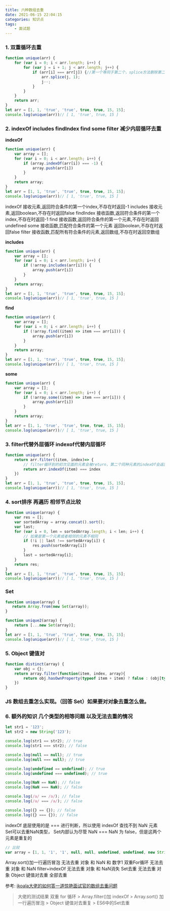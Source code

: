 ```yaml
---
title: 六种数组去重
date: 2021-06-15 22:04:15
categories: 知识点
tags: 
    - 面试题
---
```

### 1. 双重循环去重
```js
function unique(arr) {
    for (var i = 0; i < arr.length; i++) {
        for (var j = i + 1; j < arr.length; j++) {
            if (arr[i] === arr[j]) {//第一个等同于第二个，splice方法删除第二个
                arr.splice(j, 1);
                j--;
            }
        }
    }
    return arr;
}
let arr = [1, 1, 'true', 'true', true, true, 15, 15];
console.log(unique(arr))// [ 1, 'true', true, 15 ]
```

### 2. indexOf includes findIndex find some filter 减少内层循环去重

__indexOf__
```js
function unique(arr) {
    var array = [];
    for (var i = 0; i < arr.length; i++) {
        if (array.indexOf(arr[i]) === -1) {
            array.push(arr[i])
        }
    }
    return array;
}
let arr = [1, 1, 'true', 'true', true, true, 15, 15];
console.log(unique(arr))// [ 1, 'true', true, 15 ]
```

indexOf 接收元素,返回符合条件的第一个index,不存在时返回-1
includes 接收元素,返回boolean,不存在时返回false
findIndex 接收函数,返回符合条件的第一个index,不存在时返回-1
find 接收函数,返回符合条件的第一个元素,不存在时返回undefined
some 接收函数,匹配符合条件的第一个元素 返回boolean,不存在时返回false
filter 接收函数,匹配所有符合条件的元素,返回数组,不存在时返回空数组

__includes__
```js
function unique(arr) {
    var array = [];
    for (var i = 0; i < arr.length; i++) {
        if (!array.includes(arr[i])) {
            array.push(arr[i])
        }
    }
    return array;
}
let arr = [1, 1, 'true', 'true', true, true, 15, 15];
console.log(unique(arr))// [ 1, 'true', true, 15 ]
```

__find__
```js
function unique(arr) {
    var array = [];
    for (var i = 0; i < arr.length; i++) {
        if (!array.find((item) => item === arr[i])) {
            array.push(arr[i])
        }
    }
    return array;
}
let arr = [1, 1, 'true', 'true', true, true, 15, 15];
console.log(unique(arr))// [ 1, 'true', true, 15 ]
```

__some__
```js
function unique(arr) {
    var array = [];
    for (var i = 0; i < arr.length; i++) {
        if (!array.some((item) => item === arr[i])) {
            array.push(arr[i])
        }
    }
    return array;
}
let arr = [1, 1, 'true', 'true', true, true, 15, 15];
console.log(unique(arr))// [ 1, 'true', true, 15 ]
```

### 3. filter代替外层循环 indexof代替内层循环

```js
function unique(arr) {
    return arr.filter((item, index)=> {
        // filter循环到的初次见面的元素会被return，第二个同种元素的indexOf会返回第一个同种元素的index而未通过校验，不return
        return arr.indexOf(item) === index
    })
}
let arr = [1, 1, 'true', 'true', true, true, 15, 15];
console.log(unique(arr))// [ 1, 'true', true, 15 ]
```

### 4. sort排序 再遍历 相邻节点比较
```js
function unique(array) {
    var res = [];
    var sortedArray = array.concat().sort();
    var last;
    for (var i = 0, len = sortedArray.length; i < len; i++) {
        // 如果是第一个元素或者相邻的元素不相同
        if (!i || last !== sortedArray[i]) {
            res.push(sortedArray[i])
        }
        last = sortedArray[i];
    }
    return res;
}
let arr = [1, 1, 'true', 'true', true, true, 15, 15];
console.log(unique(arr))// [ 1, 'true', true, 15 ]
```

### Set
```js
function unique(array) {
   return Array.from(new Set(array));
}

function unique2(array) {
    return [...new Set(array)];
}
let arr = [1, 1, 'true', 'true', true, true, 15, 15];
console.log(unique(arr))// [ 1, 'true', true, 15 ]
```

### 5. Object 键值对

```js
function distinct(array) {
    var obj = {};
    return array.filter(function(item, index, array){
        return obj.hasOwnProperty(typeof item + item) ? false : (obj[typeof item + item] = true)
    })
}
```

### JS 数组去重怎么实现。（回答 Set）如果要对对象去重怎么做。

### 6. 额外的知识 几个类型的相等问题 以及无法去重的情况
```js
let str1 = '123';
let str2 = new String('123');

console.log(str1 == str2); // true
console.log(str1 === str2); // false

console.log(null == null); // true
console.log(null === null); // true

console.log(undefined == undefined); // true
console.log(undefined === undefined); // true

console.log(NaN == NaN); // false
console.log(NaN === NaN); // false

console.log(/a/ == /a/); // false
console.log(/a/ === /a/); // false

console.log({} == {}); // false
console.log({} === {}); // false
```

indexOf 底层使用的是 === 进行判断，所以使用 indexOf 查找不到 NaN 元素
Set可以去重NaN类型， Set内部认为尽管 NaN === NaN 为 false，但是这两个元素是重复的

```js
// 比较
var array = [1, 1, '1', '1', null, null, undefined, undefined, new String('1'), new String('1'), /a/, /a/, NaN, NaN];
```
Array.sort()加一行遍历冒泡 无法去重     对象 和 NaN 和 数字1
双重For循环               无法去重     对象 和 NaN 
filter+indexOf           无法去重     对象 和 NaN消失
Set去重                   无法去重     对象
Object 键值对去重           全部去重

参考:
[ikoala大佬的如何答一道惊艳面试官的数组去重问题](https://juejin.cn/post/6844904031425413128)

> 大佬的测试结果
> 双重 for 循环 > Array.filter()加 indexOf > Array.sort() 加一行遍历冒泡 > Object 键值对去重复 > ES6中的Set去重

